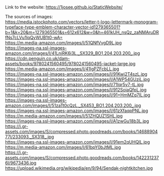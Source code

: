 Link to the website: https://1josee.github.io/StaticWebsite/

The sources of images:</br>
https://media.istockphoto.com/vectors/letter-t-logo-lettermark-monogram-typeface-type-emblem-character-vector-id1279365501?b=1&k=20&m=1279365501&s=612x612&w=0&h=461kUH_nsQz_zaNMAruDRfNs7cLVu1lqQvWUB1t0-wA=</br>
https://m.media-amazon.com/images/I/51QNfVvgD9L.jpg</br>
https://images-na.ssl-images-amazon.com/images/I/41LniRK6i3L._SX329_BO1,204,203,200_.jpg</br>
https://cdn.penguin.co.uk/dam-assets/books/9780241560495/9780241560495-jacket-large.jpg</br>
https://m.media-amazon.com/images/I/41IgPZFcbLL.jpg</br>
https://images-na.ssl-images-amazon.com/images/I/91Kwj2T4szL.jpg</br>
https://images-na.ssl-images-amazon.com/images/I/A1WP54GUziL.jpg</br>
https://images-na.ssl-images-amazon.com/images/I/71Iqr5v7-tL.jpg</br>
https://images-na.ssl-images-amazon.com/images/I/912SoiaQfpL.jpg</br>
https://images-na.ssl-images-amazon.com/images/I/91+HmMZq7IL.jpg</br>
https://images-na.ssl-images-amazon.com/images/I/51zaTt0cQzL._SX453_BO1,204,203,200_.jpg</br>
https://images-na.ssl-images-amazon.com/images/I/61zXfaqpPNL.jpg</br>
https://m.media-amazon.com/images/I/51ZHQUZ1SHL.jpg</br>
https://images-na.ssl-images-amazon.com/images/I/A1zwGu18b3L.jpg</br>
https://i.gr-assets.com/images/S/compressed.photo.goodreads.com/books/1468890477l/233093._SX318_.jpg</br>
https://images-na.ssl-images-amazon.com/images/I/91em2qUHQlL.jpg</br>
https://m.media-amazon.com/images/I/61bpY0bJtML.jpg</br>
https://i.gr-assets.com/images/S/compressed.photo.goodreads.com/books/1422312376l/9673436.jpg</br>
https://upload.wikimedia.org/wikipedia/en/9/94/Sendak-nightkitchen.jpg</br>
